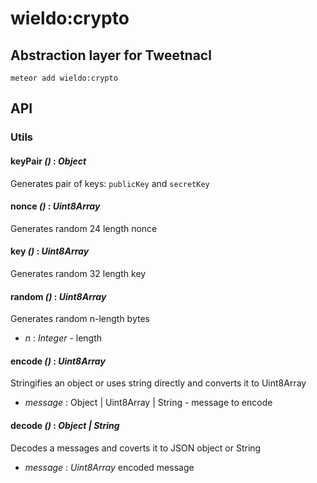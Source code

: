 # wieldo:crypto
## Abstraction layer for Tweetnacl

```
meteor add wieldo:crypto
```

## API

### Utils

#### keyPair *()* : *Object*

Generates pair of keys: `publicKey` and `secretKey`

#### nonce *()* : *Uint8Array*

Generates random 24 length nonce

#### key *()* : *Uint8Array*

Generates random 32 length key

#### random *()* : *Uint8Array*

Generates random n-length bytes

- *n* : *Integer* - length

#### encode *()* : *Uint8Array*

Stringifies an object or uses string directly and converts it to Uint8Array

- *message* : Object | Uint8Array | String - message to encode


#### decode *()* : *Object | String*

Decodes a messages and coverts it to JSON object or String

- *message* : *Uint8Array* encoded message
